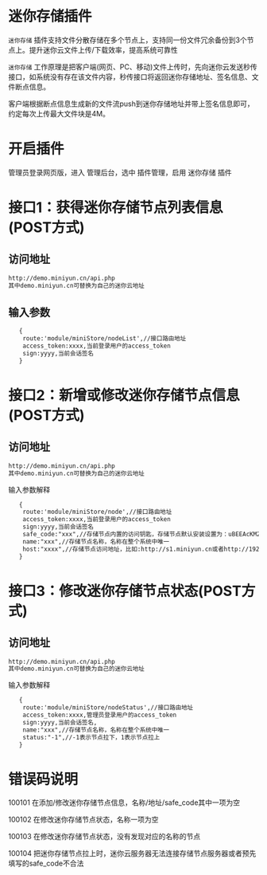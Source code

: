# 迷你存储插件

`迷你存储` 插件支持文件分散存储在多个节点上，支持同一份文件冗余备份到3个节点上。提升迷你云文件上传/下载效率，提高系统可靠性

`迷你存储` 工作原理是把客户端(网页、PC、移动)文件上传时，先向迷你云发送秒传接口，如系统没有存在该文件内容，秒传接口将返回迷你存储地址、签名信息、文件断点信息。

客户端根据断点信息生成新的文件流push到迷你存储地址并带上签名信息即可，约定每次上传最大文件块是4M。

# 开启插件

管理员登录网页版，进入 管理后台，选中 插件管理，启用 迷你存储 插件


# 接口1：获得迷你存储节点列表信息(POST方式)
## 访问地址

```html
http://demo.miniyun.cn/api.php
其中demo.miniyun.cn可替换为自己的迷你云地址

```


## 输入参数
```html
   {
    route:'module/miniStore/nodeList',//接口路由地址
    access_token:xxxx,当前登录用户的access_token
    sign:yyyy,当前会话签名
   }
  ```
# 接口2：新增或修改迷你存储节点信息(POST方式)

## 访问地址

```html
http://demo.miniyun.cn/api.php
其中demo.miniyun.cn可替换为自己的迷你云地址

```
 输入参数解释
```html
   {
    route:'module/miniStore/node',//接口路由地址
    access_token:xxxx,当前登录用户的access_token
    sign:yyyy,当前会话签名
    safe_code:"xxx",//存储节点内置的访问钥匙，存储节点默认安装设置为：uBEEAcKM2D7sxpJD7QQEapsxiCmzPCyS
    name:"xxx",//存储节点名称，名称在整个系统中唯一
    host:"xxxx",//存储节点访问地址，比如:http://s1.miniyun.cn或者http://192.168.0.11:8090，前面的http://或https://不能少得
   }
  ```
# 接口3：修改迷你存储节点状态(POST方式)
## 访问地址

```html
http://demo.miniyun.cn/api.php
其中demo.miniyun.cn可替换为自己的迷你云地址

```
输入参数解释
```html
   {
    route:'module/miniStore/nodeStatus',//接口路由地址
    access_token:xxxx,管理员登录用户的access_token
    sign:yyyy,当前会话签名,
    name:"xxx",//存储节点名称，名称在整个系统中唯一
    status:"-1",//-1表示节点拉下，1表示节点拉上
   }
  ```
# 错误码说明

100101 在添加/修改迷你存储节点信息，名称/地址/safe_code其中一项为空

100102 在修改迷你存储节点状态，名称一项为空

100103 在修改迷你存储节点状态，没有发现对应的名称的节点

100104 把迷你存储节点拉上时，迷你云服务器无法连接存储节点服务器或者预先填写的safe_code不合法